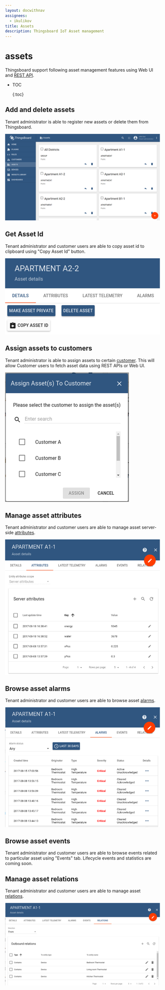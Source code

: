 ```yaml
---
layout: docwithnav
assignees:
  - ikulikov
title: Assets
description: Thingsboard IoT Asset management
---
```


# assets

Thingsboard support following asset management features using Web UI and [REST API](https://github.com/caoyingde/thingsboard.github.io/tree/9437083b88083a9b2563248432cbbe460867fbaf/docs/reference/rest-api/README.md).

* TOC

  {:toc}

## Add and delete assets

Tenant administrator is able to register new assets or delete them from Thingsboard.

![image](../../../.gitbook/assets/assets.png)

## Get Asset Id

Tenant administrator and customer users are able to copy asset id to clipboard using "Copy Asset Id" button.

![image](../../../.gitbook/assets/asset-id.png)

## Assign assets to customers

Tenant administrator is able to assign assets to certain [customer](https://github.com/caoyingde/thingsboard.github.io/tree/9437083b88083a9b2563248432cbbe460867fbaf/docs/user-guide/ui/customers/README.md). This will allow Customer users to fetch asset data using REST APIs or Web UI.

![image](../../../.gitbook/assets/assign-asset-to-customer.png)

## Manage asset attributes

Tenant administrator and customer users are able to manage asset server-side [attributes](https://github.com/caoyingde/thingsboard.github.io/tree/9437083b88083a9b2563248432cbbe460867fbaf/docs/user-guide/attributes/README.md).

![image](../../../.gitbook/assets/asset-attributes.png)

## Browse asset alarms

Tenant administrator and customer users are able to browse asset [alarms](https://github.com/caoyingde/thingsboard.github.io/tree/9437083b88083a9b2563248432cbbe460867fbaf/docs/user-guide/alarms/README.md).

![image](../../../.gitbook/assets/asset-alarms.png)

## Browse asset events

Tenant administrator and customer users are able to browse events related to particular asset using "Events" tab. Lifecycle events and statistics are coming soon.

## Manage asset relations

Tenant administrator and customer users are able to manage asset [relations](https://github.com/caoyingde/thingsboard.github.io/tree/9437083b88083a9b2563248432cbbe460867fbaf/docs/user-guide/entities-and-relations/README.md).

![image](../../../.gitbook/assets/asset-relations.png)

